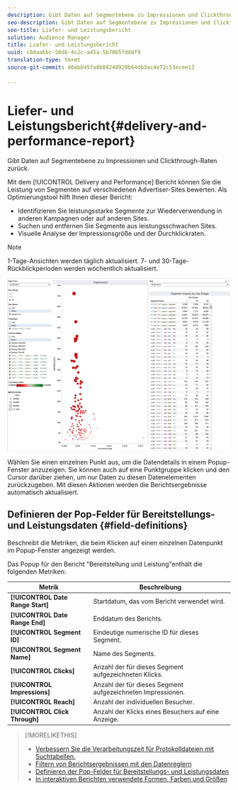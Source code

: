 ```yaml
---
description: Gibt Daten auf Segmentebene zu Impressionen und Clickthrough-Raten zurück.
seo-description: Gibt Daten auf Segmentebene zu Impressionen und Clickthrough-Raten zurück.
seo-title: Liefer- und Leistungsbericht
solution: Audience Manager
title: Liefer- und Leistungsbericht
uuid: c8daa6bc-50d6-4c2c-a45a-5b7065fd88f9
translation-type: tm+mt
source-git-commit: d6abb45fa8b88248920b64db3ac4e72c53ecee13

---
```



# Liefer- und Leistungsbericht{#delivery-and-performance-report}

Gibt Daten auf Segmentebene zu Impressionen und Clickthrough-Raten zurück.

<!-- 

c_delivery_reports.xml

 -->

Mit dem [!UICONTROL Delivery and Performance] Bericht können Sie die Leistung von Segmenten auf verschiedenen Advertiser-Sites bewerten. Als Optimierungstool hilft Ihnen dieser Bericht:

* Identifizieren Sie leistungsstarke Segmente zur Wiederverwendung in anderen Kampagnen oder auf anderen Sites.
* Suchen und entfernen Sie Segmente aus leistungsschwachen Sites.
* Visuelle Analyse der Impressionsgröße und der Durchklickraten.

>[!NOTE]
>
>1-Tage-Ansichten werden täglich aktualisiert. 7- und 30-Tage-Rückblickperioden werden wöchentlich aktualisiert.

![](assets/deliveryAndPerformanceReportCapture.PNG)

Wählen Sie einen einzelnen Punkt aus, um die Datendetails in einem Popup-Fenster anzuzeigen. Sie können auch auf eine Punktgruppe klicken und den Cursor darüber ziehen, um nur Daten zu diesen Datenelementen zurückzugeben. Mit diesen Aktionen werden die Berichtsergebnisse automatisch aktualisiert.

## Definieren der Pop-Felder für Bereitstellungs- und Leistungsdaten {#field-definitions}

Beschreibt die Metriken, die beim Klicken auf einen einzelnen Datenpunkt im Popup-Fenster angezeigt werden.

<!-- 

r_delivery_data_pop.xml

 -->

Das Popup für den Bericht "Bereitstellung und Leistung"enthält die folgenden Metriken:

| Metrik | Beschreibung |
|---|---|
| **[!UICONTROL Date Range Start]** | Startdatum, das vom Bericht verwendet wird. |
| **[!UICONTROL Date Range End]** | Enddatum des Berichts. |
| **[!UICONTROL Segment ID]** | Eindeutige numerische ID für dieses Segment. |
| **[!UICONTROL Segment Name]** | Name des Segments. |
| **[!UICONTROL Clicks]** | Anzahl der für dieses Segment aufgezeichneten Klicks. |
| **[!UICONTROL Impressions]** | Anzahl der für dieses Segment aufgezeichneten Impressionen. |
| **[!UICONTROL Reach]** | Anzahl der individuellen Besucher. |
| **[!UICONTROL Click Through]** | Anzahl der Klicks eines Besuchers auf eine Anzeige. |

>[!MORELIKETHIS]
>
>* [Verbessern Sie die Verarbeitungszeit für Protokolldateien mit Suchtabellen.](../../reporting/dynamic-reports/lookup-tables.md)
>* [Filtern von Berichtsergebnissen mit den Datenreglern](../../reporting/dynamic-reports/data-sliders.md)
>* [Definieren der Pop-Felder für Bereitstellungs- und Leistungsdaten](../../reporting/dynamic-reports/delivery-performance-report.md#field-definitions)
>* [In interaktiven Berichten verwendete Formen, Farben und Größen](../../reporting/dynamic-reports/interactive-report-technology.md#shapes-colors-sizes)

